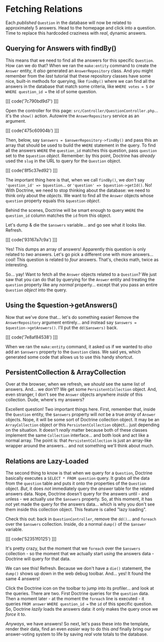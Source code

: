 # Fetching Relations

Each *published* `Question` in the database will now be related to approximately
5 answers. Head to the homepage and click into a question. Time to replace this
hardcoded craziness with *real*, dynamic answers.

## Querying for Answers with findBy()

This means that we need to find all the answers for this specific `Question`. How
can we do that? When we ran the `make:entity` command to create the `Answer`
entity, it *also* generated an `AnswerRepository` class. And you might remember from
the *last* tutorial that these repository classes have some nice, built-in methods
for querying, like `findBy()` where we can find all the answers in the database that
match some criteria, like `WHERE votes = 5` *or* `WHERE question_id =` the id of
some question.

[[[ code('7c790bd9d7') ]]]

Open the controller for this page: `src/Controller/QuestionController.php`...
it's the `show()` action. Autowire the `AnswerRepository` service as an argument.

[[[ code('475c60904b') ]]]

Then, below, say `$answers = $answerRepository->findBy()` and pass this an array
that should be used to build the `WHERE` statement in the query. To find all the
answers `WHERE` the `question_id` matches this question, pass `question` set to
the `$question` *object*. Remember: by this point, Doctrine has *already* used
the `slug` in the URL to query for the `Question` object.

[[[ code('8f5c37ed92') ]]]

The important thing here is that, when we call `findBy()`, we *don't*
say `'question_id' => $question`... or `'question' => $question->getId()`.
No! With Doctrine, we need to stop thinking about the database: we need to think
only about the *objects*. We want to find all the `Answer` objects whose `question`
property equals this `$question` *object*.

Behind the scenes, Doctrine will be smart enough to query `WHERE` the
`question_id` column matches the `id` from this object.

Let's dump & die the `$answers` variable... and go see what it looks like. Refresh.

[[[ code('93167a7c9a') ]]]

Yes! This dumps an array of answers! Apparently this question is only related
to *two* answers. Let's go pick a different one with more answers... cool!
This question is related to *four* answers. That's, checks math, twice as interesting.

So... yay! Want to fetch all the `Answer` objects related to a `Question`? We
just saw that you can do that by querying for the `Answer` entity and treating
the `question` property like any *normal* property... except that you pass an
entire `Question` *object* into the query.

## Using the $question->getAnswers()

Now that we've done that... let's do something easier! Remove the `AnswerRepository`
argument entirely... and instead say `$answers = $question->getAnswers()`. I'll
put the `dd($answers)` back.

[[[ code('7e8af84538') ]]]

When we ran the `make:entity` command, it asked us if we wanted to *also* add an
`$answers` property to the `Question` class. We said yes, which generated some
code that allows us to use this handy shortcut.

## PersistentCollection & ArrayCollection

Over at the browser, when we refresh, we *should* see the same list of answers.
And... we don't!? We get some `PersistentCollection` object. And, even stranger,
I don't see the `Answer` objects anywhere *inside* of this collection. Dude, where's
my answers?

Excellent question! Two important things here. First, remember that, inside the
`Question` entity, the `$answers` property will *not* be a true *array* of `Answer`
objects. Nope, it will be some sort of Doctrine collection object. It may be an
`ArrayCollection` object *or* this `PersistentCollection` object... just depending
on the situation. It doesn't *really* matter because both of these classes implement
the same `Collection` interface... and both look and act like a normal array. The
point is: that `PersistentCollection` is just an array-like wrapper around the
answers... and not something we'll think about much.

## Relations are Lazy-Loaded

The second thing to know is that when we query for a `Question`, Doctrine basically
executes a `SELECT * FROM question` query. It grabs *all* the data from the
`question` table and puts it onto the properties of the `Question` object. *But*,
it does *not* immediately query the *answer* table for the related answers data.
Nope, Doctrine doesn't query for the answers until - and unless - we actually *use*
the `$answers` property. So, at this moment, it has *not* yet made the query for
the answers data... which is why you don't see them inside this collection object.
This feature is called "lazy loading".

Check this out: back in `QuestionController`, remove the `dd()`... and `foreach`
over the `$answers` collection. Inside, do a normal `dump()` of the `$answer` variable.

[[[ code('52351f0125') ]]]

It's pretty crazy, but the moment that we `foreach` over the `$answers` collection -
so the moment that we actually start *using* the answers data - Doctrine will
query for that data.

We can see this! Refresh. Because we don't have a `die()` statement, the `dump()`
shows up down in the web debug toolbar. And... yes! It found the same 4 answers!

Click the Doctrine icon on the toolbar to jump into its profiler... and look at the
queries. There are two. First Doctrine queries for the `question` data. Then a
moment later - at the moment the `foreach` line is executed - it queries `FROM answer`
`WHERE question_id =` the `id` of this specific question. So, Doctrine *lazily*
loads the answers data: it only makes the query once we *force* it to.

*Anyways*, we have answers! So next, let's pass these into the template, render
their data, find an even *easier* way to do this *and* finally bring our
answer-voting system to life by saving *real* vote totals to the database.
